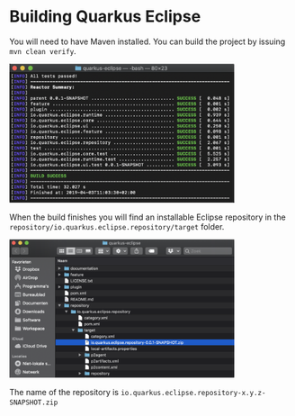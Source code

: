 # Building Quarkus Eclipse

You will need to have Maven installed. You can build the project by issuing `mvn clean verify`. 

<img src="build.png" width="400"/>

When the build finishes you will find an installable Eclipse repository in the `repository/io.quarkus.eclipse.repository/target` folder. 

<img src="repository.png" width="400"/>

The name of the repository is `io.quarkus.eclipse.repository-x.y.z-SNAPSHOT.zip`

